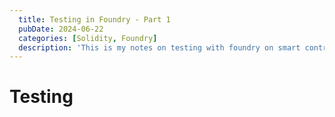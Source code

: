 ```yaml
---
  title: Testing in Foundry - Part 1
  pubDate: 2024-06-22
  categories: [Solidity, Foundry]
  description: 'This is my notes on testing with foundry on smart contract.'
---
```


# Testing

